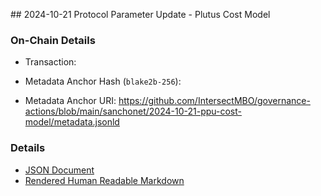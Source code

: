 ## 2024-10-21 Protocol Parameter Update - Plutus Cost Model

### On-Chain Details

- Transaction:

- Metadata Anchor Hash (`blake2b-256`): 
- Metadata Anchor URI: <https://github.com/IntersectMBO/governance-actions/blob/main/sanchonet/2024-10-21-ppu-cost-model/metadata.jsonld>

### Details

- [JSON Document](./metadata.jsonld)
- [Rendered Human Readable Markdown](./metadata.jsonld.md)
